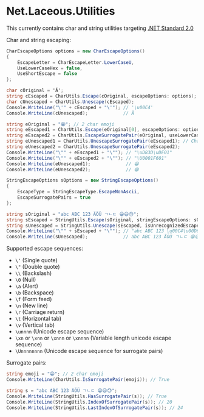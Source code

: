 # Net.Laceous.Utilities

This currently contains char and string utilities targeting [.NET Standard 2.0](https://docs.microsoft.com/en-us/dotnet/standard/net-standard)

Char and string escaping:

```c#
CharEscapeOptions options = new CharEscapeOptions()
{
    EscapeLetter = CharEscapeLetter.LowerCaseU,
    UseLowerCaseHex = false,
    UseShortEscape = false
};

char cOriginal = 'Ä';
string cEscaped = CharUtils.Escape(cOriginal, escapeOptions: options);
char cUnescaped = CharUtils.Unescape(cEscaped);
Console.WriteLine("\'" + cEscaped + "\'"); // '\u00C4'
Console.WriteLine(cUnescaped);             // Ä

string eOriginal = "😁"; // 2 char emoji
string eEscaped1 = CharUtils.Escape(eOriginal[0], escapeOptions: options) + CharUtils.Escape(eOriginal[1], escapeOptions: options);
string eEscaped2 = CharUtils.EscapeSurrogatePair(eOriginal, useLowerCaseHex: options.UseLowerCaseHex);
string eUnescaped1 = CharUtils.UnescapeSurrogatePair(eEscaped1); // CharUtils.Unescape(eEscaped1.substring(0, 6)) + CharUtils.Unescape(eEscaped1.substring(6))
string eUnescaped2 = CharUtils.UnescapeSurrogatePair(eEscaped2);
Console.WriteLine("\"" + eEscaped1 + "\""); // "\uD83D\uDE01"
Console.WriteLine("\"" + eEscaped2 + "\""); // "\U0001F601"
Console.WriteLine(eUnescaped1);             // 😁
Console.WriteLine(eUnescaped2);             // 😁

StringEscapeOptions sOptions = new StringEscapeOptions()
{
    EscapeType = StringEscapeType.EscapeNonAscii,
    EscapeSurrogatePairs = true
};

string sOriginal = "abc ABC 123 ÄÖÜ ㄱㄴㄷ 😁😃😓";
string sEscaped = StringUtils.Escape(sOriginal, stringEscapeOptions: sOptions, charEscapeOptions: options);
string sUnescaped = StringUtils.Unescape(sEscaped, isUnrecognizedEscapeVerbatim: false);
Console.WriteLine("\"" + sEscaped + "\""); // "abc ABC 123 \u00C4\u00D6\u00DC \u3131\u3134\u3137 \U0001F601\U0001F603\U0001F613"
Console.WriteLine(sUnescaped);             // abc ABC 123 ÄÖÜ ㄱㄴㄷ 😁😃😓
```

Supported escape sequences:
* `\'` (Single quote)
* `\"` (Double quote)
* `\\` (Backslash)
* `\0` (Null)
* `\a` (Alert)
* `\b` (Backspace)
* `\f` (Form feed)
* `\n` (New line)
* `\r` (Carriage return)
* `\t` (Horizontal tab)
* `\v` (Vertical tab)
* `\unnnn` (Unicode escape sequence)
* `\xn` or `\xnn` or `\xnnn` or `\xnnnn` (Variable length unicode escape sequence)
* `\Unnnnnnnn` (Unicode escape sequence for surrogate pairs)

Surrogate pairs:

```c#
string emoji = "😁"; // 2 char emoji
Console.WriteLine(CharUtils.IsSurrogatePair(emoji)); // True

string s = "abc ABC 123 ÄÖÜ ㄱㄴㄷ 😁😃😓";
Console.WriteLine(StringUtils.HasSurrogatePair(s)); // True
Console.WriteLine(StringUtils.IndexOfSurrogatePair(s)); // 20
Console.WriteLine(StringUtils.LastIndexOfSurrogatePair(s)); // 24
```
